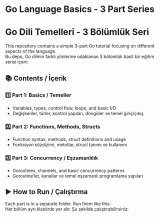 # Go Language Basics - 3 Part Series  
# Go Dili Temelleri - 3 Bölümlük Seri

This repository contains a simple 3-part Go tutorial focusing on different aspects of the language.  
Bu depo, Go dilinin farklı yönlerine odaklanan 3 bölümlük basit bir eğitim serisi içerir.

## 📚 Contents / İçerik

### 1️⃣ Part 1: Basics / Temeller
- Variables, types, control flow, loops, and basic I/O  
- Değişkenler, türler, kontrol yapıları, döngüler ve temel giriş/çıkış

### 2️⃣ Part 2: Functions, Methods, Structs  
- Function syntax, methods, struct definitions and usage  
- Fonksiyon sözdizimi, metotlar, struct tanımı ve kullanımı

### 3️⃣ Part 3: Concurrency / Eşzamanlılık
- Goroutines, channels, and basic concurrency patterns  
- Goroutine’ler, kanallar ve temel eşzamanlı programlama yapıları

## ▶️ How to Run / Çalıştırma

Each part is in a separate folder. Run them like this:  
Her bölüm ayrı klasörde yer alır. Şu şekilde çalıştırabilirsiniz:

